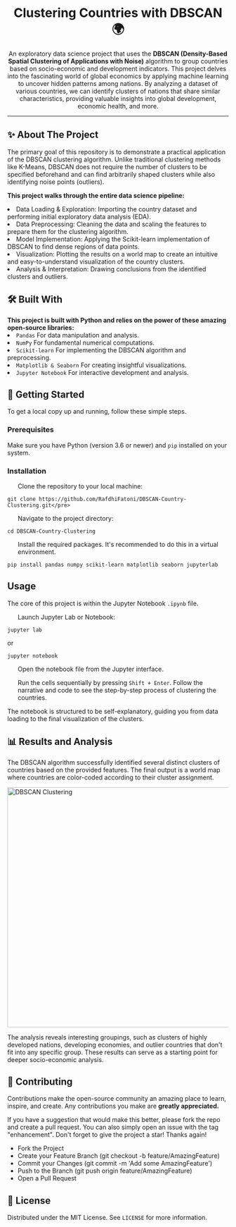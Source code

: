 <h1 align = "center">Clustering Countries with DBSCAN 🌍</h1>

<p align = "center" >An exploratory data science project that uses the <b>DBSCAN (Density-Based Spatial Clustering of Applications with Noise)</b> algorithm to group countries based on socio-economic and development indicators. 
This project delves into the fascinating world of global economics by applying machine learning to uncover hidden patterns among nations. By analyzing a dataset of various countries, we can identify clusters of nations that share similar characteristics, providing valuable insights into global development, economic health, and more.</p>

<hr>
<h2>✨ About The Project</h2>
<p>The primary goal of this repository is to demonstrate a practical application of the DBSCAN clustering algorithm. Unlike traditional clustering methods like K-Means, DBSCAN does not require the number of clusters to be specified beforehand and can find arbitrarily shaped clusters while also identifying noise points (outliers).</p>

<b>This project walks through the entire data science pipeline:</b>
<li>Data Loading & Exploration: Importing the country dataset and performing initial exploratory data analysis (EDA).</li>
<li>Data Preprocessing: Cleaning the data and scaling the features to prepare them for the clustering algorithm.</li>
<li>Model Implementation: Applying the Scikit-learn implementation of DBSCAN to find dense regions of data points.</li>
<li>Visualization: Plotting the results on a world map to create an intuitive and easy-to-understand visualization of the country clusters.</li>
<li>Analysis & Interpretation: Drawing conclusions from the identified clusters and outliers.</li>

<h2>🛠️ Built With</h2>
<b>This project is built with Python and relies on the power of these amazing open-source libraries:</b>
<li><code>Pandas</code> For data manipulation and analysis.</li>
<li><code>NumPy</code> For fundamental numerical computations.</li>
<li><code>Scikit-learn</code> For implementing the DBSCAN algorithm and preprocessing.</li>
<li><code>Matplotlib & Seaborn</code> For creating insightful visualizations.</li>
<li><code>Jupyter Notebook</code> For interactive development and analysis.</li>

<h2>🚀 Getting Started</h2>
<p>To get a local copy up and running, follow these simple steps.</p>
<h3>Prerequisites</h3>
<p>Make sure you have Python (version 3.6 or newer) and <code>pip</code> installed on your system.</p>

<h3>Installation</h3>
<ul>Clone the repository to your local machine:</ul>

```
git clone https://github.com/RafdhiFatoni/DBSCAN-Country-Clustering.git</pre>
```

<ul>Navigate to the project directory:</ul>

```
cd DBSCAN-Country-Clustering
```

<ul>Install the required packages. It's recommended to do this in a virtual environment.</ul>

```
pip install pandas numpy scikit-learn matplotlib seaborn jupyterlab
```

<h2>Usage</h2>
<p>The core of this project is within the Jupyter Notebook <code>.ipynb</code> file.</p>
<ul>Launch Jupyter Lab or Notebook:</ul>

```
jupyter lab
```
or

```
jupyter notebook
```
<ul>Open the notebook file from the Jupyter interface.</ul>
<ul>Run the cells sequentially by pressing <code>Shift + Enter</code>. Follow the narrative and code to see the step-by-step process of clustering the countries.</ul>

<p>The notebook is structured to be self-explanatory, guiding you from data loading to the final visualization of the clusters.</p>

<h2>📊 Results and Analysis</h2>
<p>The DBSCAN algorithm successfully identified several distinct clusters of countries based on the provided features. The final output is a world map where countries are color-coded according to their cluster assignment.</p>

<img width="844" height="545" alt="DBSCAN Clustering" src="https://github.com/user-attachments/assets/461933a5-7a71-433f-92f8-02bb211c46fd" />

<p>The analysis reveals interesting groupings, such as clusters of highly developed nations, developing economies, and outlier countries that don't fit into any specific group. These results can serve as a starting point for deeper socio-economic analysis.</p>

<h2>🤝 Contributing</h2>
<p>Contributions make the open-source community an amazing place to learn, inspire, and create. Any contributions you make are <b>greatly appreciated.</b></p>

If you have a suggestion that would make this better, please fork the repo and create a pull request. You can also simply open an issue with the tag "enhancement". Don't forget to give the project a star! Thanks again!

- Fork the Project
- Create your Feature Branch (git checkout -b feature/AmazingFeature)
- Commit your Changes (git commit -m 'Add some AmazingFeature')
- Push to the Branch (git push origin feature/AmazingFeature)
- Open a Pull Request

<h2>📄 License</h2>
<p>Distributed under the MIT License. See <code>LICENSE</code> for more information.</p>





